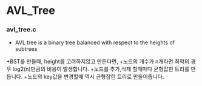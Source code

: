 # AVL_Tree


### avl_tree.c
* AVL tree is a binary tree balanced with respect to the heights of subtrees
 
 
 
 +BST를 만들때, height를 고려하지않고 만든다면,
 +노드의 개수가 n개라면 최악의 경우 log2(n)만큼의 비용이 발생합니다.
 +노드를 추가,삭제 할때마다 균형잡힌 트리를 만듭니다.
 +노드의 key값을 변경할때 역시 균형잡힌 트리로 만들어줍니다.
